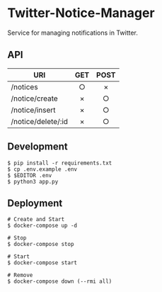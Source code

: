 # Twitter-Notice-Manager

Service for managing notifications in Twitter.

## API

| URI | GET | POST |
| - | :-: | :-: |
| /notices | ○ | × |
| /notice/create | × | ○ |
| /notice/insert | × | ○ |
| /notice/delete/:id | × | ○ |

## Development

```shell
$ pip install -r requirements.txt
$ cp .env.example .env
$ $EDITOR .env
$ python3 app.py
```

## Deployment

```shell
# Create and Start
$ docker-compose up -d

# Stop
$ docker-compose stop

# Start
$ docker-compose start

# Remove
$ docker-compose down (--rmi all)
```
